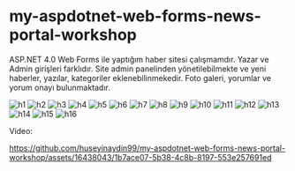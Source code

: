 # my-aspdotnet-web-forms-news-portal-workshop
ASP.NET 4.0 Web Forms ile yaptığım haber sitesi çalışmamdır. Yazar ve Admin girişleri farklıdır. Site admin panelinden yönetilebilmekte ve yeni haberler, yazılar, kategoriler eklenebilinmekedir. Foto galeri, yorumlar ve yorum onayı bulunmaktadır.

![h1](https://github.com/huseyinaydin99/my-aspdotnet-web-forms-news-portal-workshop/assets/16438043/b689f1d3-e345-40ce-87bc-da3118a0681d)
![h2](https://github.com/huseyinaydin99/my-aspdotnet-web-forms-news-portal-workshop/assets/16438043/5d10a970-eae8-43f8-aef5-9c36137fb1bd)
![h3](https://github.com/huseyinaydin99/my-aspdotnet-web-forms-news-portal-workshop/assets/16438043/d1c6921f-3c6e-4cda-be24-0669e8f005e6)
![h4](https://github.com/huseyinaydin99/my-aspdotnet-web-forms-news-portal-workshop/assets/16438043/bc9943c8-e312-41d3-9eb0-e92910d9a9de)
![h5](https://github.com/huseyinaydin99/my-aspdotnet-web-forms-news-portal-workshop/assets/16438043/3e4418e5-1047-452b-b3bf-c0c585ad7e9e)
![h6](https://github.com/huseyinaydin99/my-aspdotnet-web-forms-news-portal-workshop/assets/16438043/4e3c95e4-f2ad-4615-9b57-2c25f18d60c6)
![h7](https://github.com/huseyinaydin99/my-aspdotnet-web-forms-news-portal-workshop/assets/16438043/bb4020db-c7c6-4313-aafc-f67adab5024f)
![h8](https://github.com/huseyinaydin99/my-aspdotnet-web-forms-news-portal-workshop/assets/16438043/47a979d6-51c3-4cf7-9d31-4050483fd4d6)
![h9](https://github.com/huseyinaydin99/my-aspdotnet-web-forms-news-portal-workshop/assets/16438043/dbb871e0-af2e-456c-86c8-886e48629805)
![h10](https://github.com/huseyinaydin99/my-aspdotnet-web-forms-news-portal-workshop/assets/16438043/7f5b5645-dac1-4e6f-8dfe-f3261b425533)
![h11](https://github.com/huseyinaydin99/my-aspdotnet-web-forms-news-portal-workshop/assets/16438043/e2c75381-5eb2-4c89-b917-212484eece24)
![h12](https://github.com/huseyinaydin99/my-aspdotnet-web-forms-news-portal-workshop/assets/16438043/c6dc93d1-070a-4d2c-863e-8b351a83cdad)
![h13](https://github.com/huseyinaydin99/my-aspdotnet-web-forms-news-portal-workshop/assets/16438043/a008fd43-3984-45fc-8a30-b1b482f4d5fb)
![h14](https://github.com/huseyinaydin99/my-aspdotnet-web-forms-news-portal-workshop/assets/16438043/01abdf7c-608b-4d03-aeee-0357292e2ba3)
![h15](https://github.com/huseyinaydin99/my-aspdotnet-web-forms-news-portal-workshop/assets/16438043/6faf9729-709f-44ea-92ab-303c36442795)
![h16](https://github.com/huseyinaydin99/my-aspdotnet-web-forms-news-portal-workshop/assets/16438043/1ba0fad0-fae2-4f58-a9b4-56b206b39e75)

Video:

https://github.com/huseyinaydin99/my-aspdotnet-web-forms-news-portal-workshop/assets/16438043/1b7ace07-5b38-4c8b-8197-553e257691ed

